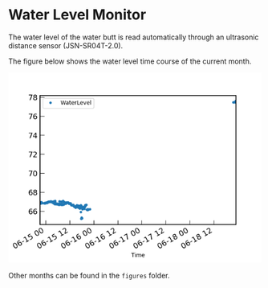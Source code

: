 # Water Level Monitor

The water level of the water butt is read automatically through an ultrasonic distance sensor (JSN-SR04T-2.0). 

The figure below shows the water level time course of the current month. 

![Current WaterLevel](figures/waterLevel_current.png)

Other months can be found in the `figures` folder. 
